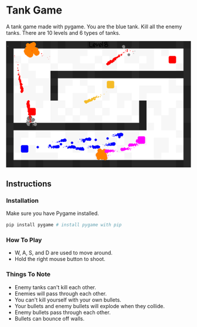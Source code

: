 # Tank Game

A tank game made with pygame. You are the blue tank. Kill all the enemy tanks. There are 10 levels and 6 types of tanks.

![tanks_in_action.png](README.assets/tanks_in_action.png)

## Instructions

### Installation

Make sure you have Pygame installed.

```python
pip install pygame # install pygame with pip
```

### How To Play

* W, A, S, and D are used to move around.
* Hold the right mouse button to shoot.

### Things To Note

* Enemy tanks can't kill each other.
* Enemies will pass through each other.
* You can't kill yourself with your own bullets.
* Your bullets and enemy bullets will explode when they collide.
* Enemy bullets pass through each other.
* Bullets can bounce off walls.
